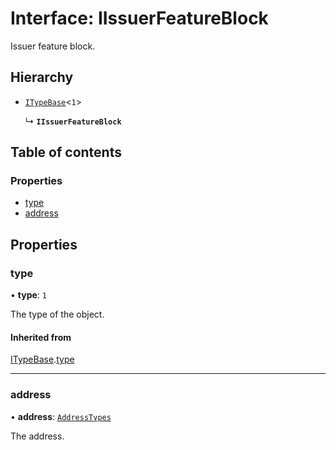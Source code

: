 # Interface: IIssuerFeatureBlock

Issuer feature block.

## Hierarchy

- [`ITypeBase`](ITypeBase.md)<``1``\>

  ↳ **`IIssuerFeatureBlock`**

## Table of contents

### Properties

- [type](IIssuerFeatureBlock.md#type)
- [address](IIssuerFeatureBlock.md#address)

## Properties

### type

• **type**: ``1``

The type of the object.

#### Inherited from

[ITypeBase](ITypeBase.md).[type](ITypeBase.md#type)

___

### address

• **address**: [`AddressTypes`](../api.md#addresstypes)

The address.
